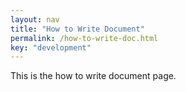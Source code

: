 ```yaml
---
layout: nav
title: "How to Write Document"
permalink: /how-to-write-doc.html
key: "development"
---
```


This is the how to write document page.